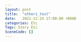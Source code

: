 ```yaml
---
layout: post
title:  "others_test"
date:   2021-12-24 17:00:00 +0000
categories: Etc
Tags: Story Etc
SceneCode: []
---
```

